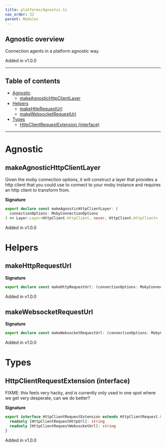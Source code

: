 ```yaml
---
title: platforms/Agnostic.ts
nav_order: 32
parent: Modules
---
```


## Agnostic overview

Connection agents in a platform agnostic way.

Added in v1.0.0

---

<h2 class="text-delta">Table of contents</h2>

- [Agnostic](#agnostic)
  - [makeAgnosticHttpClientLayer](#makeagnostichttpclientlayer)
- [Helpers](#helpers)
  - [makeHttpRequestUrl](#makehttprequesturl)
  - [makeWebsocketRequestUrl](#makewebsocketrequesturl)
- [Types](#types)
  - [HttpClientRequestExtension (interface)](#httpclientrequestextension-interface)

---

# Agnostic

## makeAgnosticHttpClientLayer

Given the moby connection options, it will construct a layer that provides a
http client that you could use to connect to your moby instance and requires
an http client to transform from.

**Signature**

```ts
export declare const makeAgnosticHttpClientLayer: (
  connectionOptions: MobyConnectionOptions
) => Layer.Layer<HttpClient.HttpClient, never, HttpClient.HttpClient>
```

Added in v1.0.0

# Helpers

## makeHttpRequestUrl

**Signature**

```ts
export declare const makeHttpRequestUrl: (connectionOptions: MobyConnectionOptions) => string
```

Added in v1.0.0

## makeWebsocketRequestUrl

**Signature**

```ts
export declare const makeWebsocketRequestUrl: (connectionOptions: MobyConnectionOptions) => string
```

Added in v1.0.0

# Types

## HttpClientRequestExtension (interface)

FIXME: this feels very hacky, and is currently only used in one spot where we
get very desperate, can we do better?

**Signature**

```ts
export interface HttpClientRequestExtension extends HttpClientRequest.HttpClientRequest {
  readonly [HttpClientRequestHttpUrl]: string
  readonly [HttpClientRequestWebsocketUrl]: string
}
```

Added in v1.0.0
